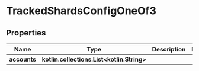 
# TrackedShardsConfigOneOf3

## Properties
| Name | Type | Description | Notes |
| ------------ | ------------- | ------------- | ------------- |
| **accounts** | **kotlin.collections.List&lt;kotlin.String&gt;** |  |  |



